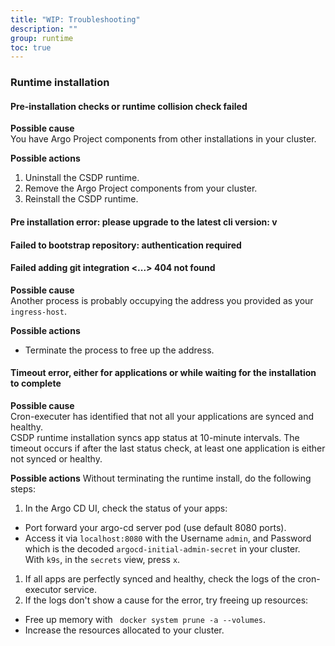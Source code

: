 ```yaml
---
title: "WIP: Troubleshooting"
description: ""
group: runtime
toc: true
---
```


### Runtime installation

#### Pre-installation checks or runtime collision check failed

**Possible cause**  
  You have Argo Project components from other installations in your cluster.   

**Possible actions**  
  1. Uninstall the CSDP runtime.
  1. Remove the Argo Project components from your cluster.
  1. Reinstall the CSDP runtime.

#### Pre installation error: please upgrade to the latest cli version: v<number>


#### Failed to bootstrap repository: authentication required

#### Failed adding git integration <...> 404 not found

**Possible cause**  
Another process is probably occupying the address you provided as your `ingress-host`.  

**Possible actions** 
* Terminate the process to free up the address.

#### Timeout error, either for applications or while waiting for the installation to complete
**Possible cause**  
  Cron-executer has identified that not all your applications are synced and healthy.   
  CSDP runtime installation syncs app status at 10-minute intervals. The timeout occurs if after the last status check, at least one application is either not synced or healthy.   

**Possible actions** 
Without terminating the runtime install, do the following steps:

1. In the Argo CD UI, check the status of your apps:
  * Port forward your argo-cd server pod (use default 8080 ports).
  * Access it via `localhost:8080` with the Username `admin`, and Password which is the decoded `argocd-initial-admin-secret` in your cluster.  
    With `k9s`, in the `secrets` view, press `x`.
1. If all apps are perfectly synced and healthy, check the logs of the cron-executor service.
1. If the logs don't show a cause for the error, try freeing up resources:
  * Free up memory with ` docker system prune -a --volumes`.
  * Increase the resources allocated to your cluster.

